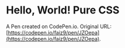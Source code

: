 # Hello, World! Pure CSS 

A Pen created on CodePen.io. Original URL: [https://codepen.io/faiz9/pen/JZOepa](https://codepen.io/faiz9/pen/JZOepa).


